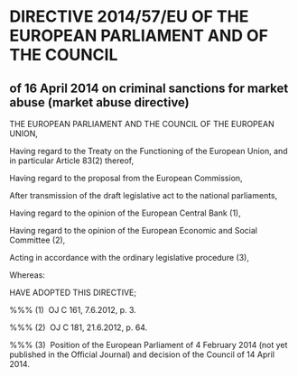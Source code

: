 # DIRECTIVE 2014/57/EU OF THE EUROPEAN PARLIAMENT AND OF THE COUNCIL

## of 16 April 2014 on criminal sanctions for market abuse (market abuse directive)

THE EUROPEAN PARLIAMENT AND THE COUNCIL OF THE EUROPEAN UNION,

Having regard to the Treaty on the Functioning of the European Union, and in particular Article 83(2) thereof,

Having regard to the proposal from the European Commission,

After transmission of the draft legislative act to the national parliaments,

Having regard to the opinion of the European Central Bank (1),

Having regard to the opinion of the European Economic and Social Committee (2),

Acting in accordance with the ordinary legislative procedure (3),

Whereas:

HAVE ADOPTED THIS DIRECTIVE;

%%% (1)  OJ C 161, 7.6.2012, p. 3.

%%% (2)  OJ C 181, 21.6.2012, p. 64.

%%% (3)  Position of the European Parliament of 4 February 2014 (not yet published in the Official Journal) and decision of the Council of 14 April 2014.

